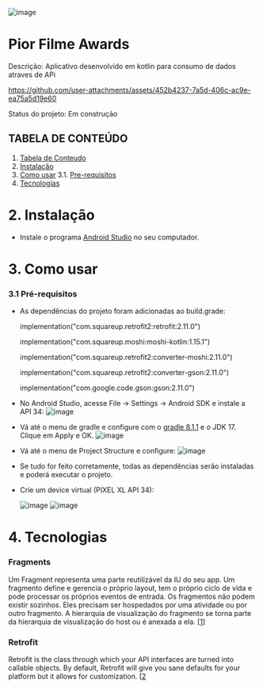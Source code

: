 
![image](https://github.com/user-attachments/assets/face0948-b40e-4fcd-98f3-ce0eacca7a43)
 
# Pior Filme Awards

 Descrição: Aplicativo desenvolvido em kotlin para consumo de dados atraves de APi

https://github.com/user-attachments/assets/452b4237-7a5d-406c-ac9e-ea75a5d19e60

 Status do projeto: Em construção

## TABELA DE CONTEÚDO

 1. [Tabela de Conteudo](https://github.com/andrezzab/PiorFilmeAwards/blob/main/README.md#tabela-de-conte%C3%BAdo)
 2. [Instalação](https://github.com/andrezzab/PiorFilmeAwards/blob/main/README.md#2-instala%C3%A7%C3%A3o-1)
 3. [Como usar](https://github.com/andrezzab/PiorFilmeAwards/blob/main/README.md#3-como-usar-1)
    3.1. [Pre-requisitos](https://github.com/andrezzab/PiorFilmeAwards/blob/main/README.md#31-pr%C3%A9-requisitos)
 4. [Tecnologias](https://github.com/andrezzab/PiorFilmeAwards/blob/main/README.md#4-tecnologias-1)

# 2. Instalação

- Instale o programa [Android Studio](https://developer.android.com/studio?hl=pt-br&_gl=1*sz1gbq*_up*MQ..&gclid=CjwKCAjwxNW2BhAkEiwA24Cm9Bh_khqwnTH2tZ7AAylxEqtvt1ByRbdEnWz07iAhYglvlZt1nTyMlRoC5D0QAvD_BwE&gclsrc=aw.ds) no seu computador.

# 3. Como usar
### 3.1 Pré-requisitos

- As dependências do projeto foram adicionadas ao build.grade:

    implementation("com.squareup.retrofit2:retrofit:2.11.0")

    implementation("com.squareup.moshi:moshi-kotlin:1.15.1")
  
    implementation("com.squareup.retrofit2:converter-moshi:2.11.0")
  
    implementation("com.squareup.retrofit2:converter-gson:2.11.0")
  
    implementation("com.google.code.gson:gson:2.11.0")

- No Android Studio, acesse File -> Settings -> Android SDK e instale a API 34:
![image](https://github.com/user-attachments/assets/5f85fa6c-07ab-49ad-a26b-1097ef079247)

- Vá até o menu de gradle e configure com o [gradle 8.1.1](https://gradle.org/next-steps/?version=8.1.1&format=bin) e o JDK 17. Clique em Apply e OK.
![image](https://github.com/user-attachments/assets/0349babb-9f8a-48d3-8481-785cbbff7af4)

- Vá até o menu de Project Structure e configure:
  ![image](https://github.com/user-attachments/assets/9afc2ba9-d1e8-4090-bc80-0816889bf630)

- Se tudo for feito corretamente, todas as dependências serão instaladas e poderá executar o projeto.

- Crie um device virtual (PIXEL XL API 34):
  
  ![image](https://github.com/user-attachments/assets/8bcba173-3eab-4a02-b82e-d5bfbab4b7b5)
  ![image](https://github.com/user-attachments/assets/f37d7e47-b5d7-49fb-b377-ba2b673a9379)

# 4. Tecnologias

### Fragments 

Um Fragment representa uma parte reutilizável da IU do seu app. Um fragmento define e gerencia o próprio layout, tem o próprio ciclo de vida e pode processar os próprios eventos de entrada. Os fragmentos não podem existir sozinhos. Eles precisam ser hospedados por uma atividade ou por outro fragmento. A hierarquia de visualização do fragmento se torna parte da hierarquia de visualização do host ou é anexada a ela. [[1](https://developer.android.com/guide/fragments?hl=pt-br)]

### Retrofit 

Retrofit is the class through which your API interfaces are turned into callable objects. By default, Retrofit will give you sane defaults for your platform but it allows for customization. [[2](https://square.github.io/retrofit/)


